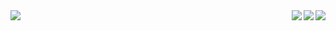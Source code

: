 <!-- Github stats-->
<a href = "https://github.com/byj9402/github-readme-stats">
  <img align = "center" src = "https://github-readme-stats.vercel.app/api?username=byj9402&show_icons=true&theme=dark" />
</a>

<!-- Github Top Langs-->
<a href = "https://github.com/byj9402/github-readme-stats">
  <img align = "right" src = "https://github-readme-stats.vercel.app/api/top-langs/?username=byj9402" />
</a>

<!-- Solved.ac Profile-->
<a href = "https://solved.ac/byj9402">
  <img align = "right" src = "http://mazassumnida.wtf/api/mini/generate_badge?boj=byj9402" />
</a>

<!-- Solved.ac Streak -->
<a href = "http://solved.ac/byj9402">
  <img align = "right" src="http://mazandi.herokuapp.com/api?handle={handle}&theme=dark" />
</a>
